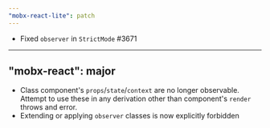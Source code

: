 ```yaml
---
"mobx-react-lite": patch
---
```


-   Fixed `observer` in `StrictMode` #3671

---

## "mobx-react": major

-   Class component's `props`/`state`/`context` are no longer observable. Attempt to use these in any derivation other than component's `render` throws and error.
-   Extending or applying `observer` classes is now explicitly forbidden
